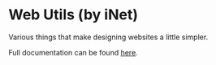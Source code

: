 # Web Utils (by iNet)
Various things that make designing websites a little simpler.

Full documentation can be found [here](https://inet.gitbook.io/inet-ui-utils/).
